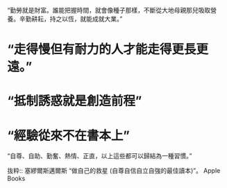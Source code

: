 “勤勞就是財富。誰能把握時間，就會像種子那樣，不斷從大地母親那兒吸取營養。辛勤耕耘，持之以恆，就能成就大業。”

# “走得慢但有耐力的人才能走得更長更遠。”
# “抵制誘惑就是創造前程”

# “經驗從來不在書本上”

“自尊、自助、勤奮、熱情、正直，以上這些都可以歸結為一種習慣。”

抜粋:: 塞繆爾斯邁爾斯  “做自己的救星 (自尊自信自立自強的最佳讀本)”。 Apple Books  
